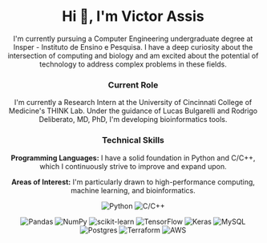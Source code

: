 <div align="center">
<h1 align="center">Hi 👋, I'm Victor Assis</h1>

I'm currently pursuing a Computer Engineering undergraduate degree at Insper - Instituto de Ensino e Pesquisa. I have a deep curiosity about the intersection of computing and biology and am excited about the potential of technology to address complex problems in these fields.

### Current Role
I'm currently a Research Intern at the University of Cincinnati College of Medicine's THINK Lab. Under the guidance of Lucas Bulgarelli and Rodrigo Deliberato, MD, PhD, I'm developing bioinformatics tools.

### Technical Skills
**Programming Languages:** I have a solid foundation in Python and C/C++, which I continuously strive to improve and expand upon.

**Areas of Interest:** I'm particularly drawn to high-performance computing, machine learning, and bioinformatics.

![Python](https://img.shields.io/badge/python-3670A0?style=for-the-badge&logo=python&logoColor=ffdd54)
![C/C++](https://img.shields.io/badge/C%2FC++-%2300599C.svg?style=for-the-badge&logo=c%2B%2B&logoColor=white)

![Pandas](https://img.shields.io/badge/pandas-%23150458.svg?style=for-the-badge&logo=pandas&logoColor=white)
![NumPy](https://img.shields.io/badge/numpy-%23013243.svg?style=for-the-badge&logo=numpy&logoColor=white)
![scikit-learn](https://img.shields.io/badge/scikit--learn-%23F7931E.svg?style=for-the-badge&logo=scikit-learn&logoColor=white)
![TensorFlow](https://img.shields.io/badge/TensorFlow-%23FF6F00.svg?style=for-the-badge&logo=TensorFlow&logoColor=white)
![Keras](https://img.shields.io/badge/keras-%23D00000.svg?style=for-the-badge&logo=Keras&logoColor=white)
![MySQL](https://img.shields.io/badge/mysql-%234479A1.svg?style=for-the-badge&logo=mysql&logoColor=white)
![Postgres](https://img.shields.io/badge/postgres-%23316192.svg?style=for-the-badge&logo=postgresql&logoColor=white)
![Terraform](https://img.shields.io/badge/terraform-%23844FBA?style=for-the-badge&logo=terraform&logoColor=white)
![AWS](https://img.shields.io/badge/aws-%23232F3E?style=for-the-badge&logo=amazonaws&logoColor=white)
</div>

